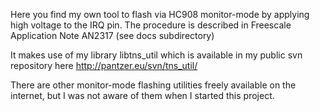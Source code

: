 Here you find my own tool to flash via HC908 monitor-mode by applying high voltage to the IRQ pin.
The procedure is described in Freescale Application Note AN2317 (see docs subdirectory)

It makes use of my library libtns_util which is available in my public svn repository
here http://pantzer.eu/svn/tns_util/

There are other monitor-mode flashing utilities freely available on the internet, but I was 
not aware of them when I started this project.